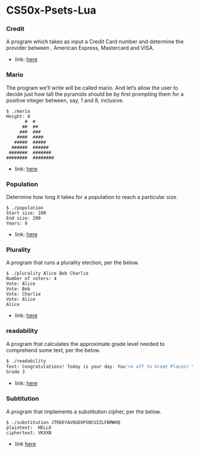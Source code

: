 # CS50x-Psets-Lua
### Credit
A program which takes as input a Credit Card number and determine the provider between , American Express, Mastercard and VISA.
- link: [here](https://cs50.harvard.edu/x/2023/psets/1/credit/)

### Mario
The program we’ll write will be called mario. And let’s allow the user to decide just how tall the pyramids should be by first prompting them for a positive integer between, say, 1 and 8, inclusive.
```
$ ./mario
Height: 8
       #  #
      ##  ##
     ###  ###
    ####  ####
   #####  #####
  ######  ######
 #######  #######
########  ########
```
 - link: [here](https://cs50.harvard.edu/x/2023/psets/1/mario/more/)

### Population
Determine how long it takes for a population to reach a particular size.

```
$ ./population
Start size: 100
End size: 200
Years: 9
```
 - link: [here](https://cs50.harvard.edu/x/2023/labs/1/)

### Plurality 
A program that runs a plurality election, per the below.
```
$ ./plurality Alice Bob Charlie
Number of voters: 4
Vote: Alice
Vote: Bob
Vote: Charlie
Vote: Alice
Alice
```
 - link: [here](https://cs50.harvard.edu/x/2023/psets/3/plurality/)

### readability
 A program that calculates the approximate grade level needed to comprehend some text, per the below.
```bash
$ ./readability
Text: Congratulations! Today is your day. You're off to Great Places! You're off and away!
Grade 3
```
 - link: [here](https://cs50.harvard.edu/x/2023/psets/2/readability/)

### Subtitution
A program that implements a substitution cipher, per the below.

```
$ ./substitution JTREKYAVOGDXPSNCUIZLFBMWHQ
plaintext:  HELLO
ciphertext: VKXXN
```
- link [here](https://cs50.harvard.edu/x/2023/psets/2/substitution/)

